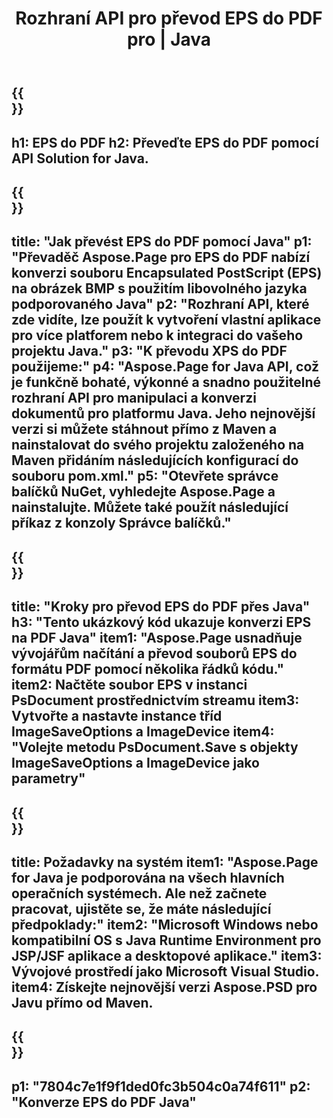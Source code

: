 ﻿---
translation: true
template: /_templates/_conversion-child-java.md
title: Rozhraní API pro převod EPS do PDF pro | Java
url: /java/conversion/eps-to-pdf/
description: Ukázka převodního kódu Java pro formát EPS na soubor PDF. Tento příklad kódu použijte k převodu EPS do PDF v jakékoli webové nebo desktopové Java aplikaci.
informat: EPS
outformat: PDF
otherformats: XPS PS
---

{{<section banner>}}
---
h1: EPS do PDF
h2: Převeďte EPS do PDF pomocí API Solution for Java.
---

{{<section overview>}}
---
title: "Jak převést EPS do PDF pomocí Java"
p1: "Převaděč Aspose.Page pro EPS do PDF nabízí konverzi souboru Encapsulated PostScript (EPS) na obrázek BMP s použitím libovolného jazyka podporovaného Java"
p2: "Rozhraní API, které zde vidíte, lze použít k vytvoření vlastní aplikace pro více platforem nebo k integraci do vašeho projektu Java."
p3: "K převodu XPS do PDF použijeme:"
p4: "Aspose.Page for Java API, což je funkčně bohaté, výkonné a snadno použitelné rozhraní API pro manipulaci a konverzi dokumentů pro platformu Java. Jeho nejnovější verzi si můžete stáhnout přímo z Maven a nainstalovat do svého projektu založeného na Maven přidáním následujících konfigurací do souboru pom.xml."
p5: "Otevřete správce balíčků NuGet, vyhledejte Aspose.Page a nainstalujte. Můžete také použít následující příkaz z konzoly Správce balíčků."
---

{{<section feature1>}}
---
title: "Kroky pro převod EPS do PDF přes Java"
h3: "Tento ukázkový kód ukazuje konverzi EPS na PDF Java"
item1: "Aspose.Page usnadňuje vývojářům načítání a převod souborů EPS do formátu PDF pomocí několika řádků kódu."
item2: Načtěte soubor EPS v instanci PsDocument prostřednictvím streamu
item3: Vytvořte a nastavte instance tříd ImageSaveOptions a ImageDevice
item4: "Volejte metodu PsDocument.Save s objekty ImageSaveOptions a ImageDevice jako parametry"
---

{{<section feature2>}}
---
title: Požadavky na systém
item1: "Aspose.Page for Java je podporována na všech hlavních operačních systémech. Ale než začnete pracovat, ujistěte se, že máte následující předpoklady:"
item2: "Microsoft Windows nebo kompatibilní OS s Java Runtime Environment pro JSP/JSF aplikace a desktopové aplikace."
item3: Vývojové prostředí jako Microsoft Visual Studio.
item4: Získejte nejnovější verzi Aspose.PSD pro Javu přímo od Maven.
---

{{<section gist>}}
---
p1: "7804c7e1f9f1ded0fc3b504c0a74f611"
p2: "Konverze EPS do PDF Java"
---
